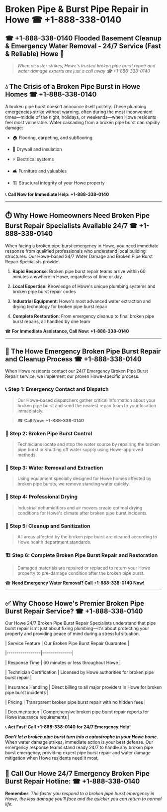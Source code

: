# Broken Pipe & Burst Pipe Repair in Howe ☎ +1-888-338-0140  
## ☎ +1-888-338-0140 Flooded Basement Cleanup & Emergency Water Removal - 24/7 Service (Fast & Reliable) Howe 🚨  

> *When disaster strikes, Howe's trusted broken pipe burst repair and water damage experts are just a call away ☎ +1-888-338-0140*  

## 💧 The Crisis of a Broken Pipe Burst in Howe Homes ☎ +1-888-338-0140  

A broken pipe burst doesn't announce itself politely. These plumbing emergencies strike without warning, often during the most inconvenient times—middle of the night, holidays, or weekends—when Howe residents feel most vulnerable. Water cascading from a broken pipe burst can rapidly damage:  

* 🏠 Flooring, carpeting, and subflooring  
* 🧱 Drywall and insulation  
* ⚡ Electrical systems  
* 🛋️ Furniture and valuables  
* 🏗️ Structural integrity of your Howe property  

📞 **Call Now for Immediate Help: +1-888-338-0140**  

---  

## ⏱️ Why Howe Homeowners Need Broken Pipe Burst Repair Specialists Available 24/7 ☎ +1-888-338-0140  

When facing a broken pipe burst emergency in Howe, you need immediate response from qualified professionals who understand local building structures. Our Howe-based 24/7 Water Damage and Broken Pipe Burst Repair Specialists provide:  

1. **Rapid Response**: Broken pipe burst repair teams arrive within 60 minutes anywhere in Howe, regardless of time or day  
2. **Local Expertise**: Knowledge of Howe's unique plumbing systems and broken pipe burst repair codes  
3. **Industrial Equipment**: Howe's most advanced water extraction and drying technology for broken pipe burst repair  
4. **Complete Restoration**: From emergency cleanup to final broken pipe burst repairs, all handled by one team  

☎ **For Immediate Assistance, Call Now: +1-888-338-0140**  

---  

## 🔧 The Howe Emergency Broken Pipe Burst Repair and Cleanup Process ☎ +1-888-338-0140  

When Howe residents contact our 24/7 Emergency Broken Pipe Burst Repair service, we implement our proven Howe-specific process:  

### 📞 Step 1: Emergency Contact and Dispatch  
> Our Howe-based dispatchers gather critical information about your broken pipe burst and send the nearest repair team to your location immediately.  
> ☎ **Call Now: +1-888-338-0140**  

### 🚿 Step 2: Broken Pipe Burst Control  
> Technicians locate and stop the water source by repairing the broken pipe burst or shutting off water supply using Howe-approved methods.  

### 🌊 Step 3: Water Removal and Extraction  
> Using equipment specially designed for Howe homes affected by broken pipe bursts, we remove standing water quickly.  

### 💨 Step 4: Professional Drying  
> Industrial dehumidifiers and air movers create optimal drying conditions for Howe's climate after broken pipe burst incidents.  

### 🧼 Step 5: Cleanup and Sanitization  
> All areas affected by the broken pipe burst are cleaned according to Howe health department standards.  

### 🏗️ Step 6: Complete Broken Pipe Burst Repair and Restoration  
> Damaged materials are repaired or replaced to return your Howe property to pre-damage condition after the broken pipe burst.  

☎ **Need Emergency Water Removal? Call +1-888-338-0140 Now!**  

---  

## ✅ Why Choose Howe's Premier Broken Pipe Burst Repair Service? ☎ +1-888-338-0140  

Our Howe 24/7 Broken Pipe Burst Repair Specialists understand that pipe burst repair isn't just about fixing plumbing—it's about protecting your property and providing peace of mind during a stressful situation.  

| Service Feature | Our Broken Pipe Burst Repair Guarantee |  
|-----------------|---------------|  
| Response Time | 60 minutes or less throughout Howe |  
| Technician Certification | Licensed by Howe authorities for broken pipe burst repair |  
| Insurance Handling | Direct billing to all major providers in Howe for broken pipe burst incidents |  
| Pricing | Transparent broken pipe burst repair with no hidden fees |  
| Documentation | Comprehensive broken pipe burst repair reports for Howe insurance requirements |  

📞 **Act Fast! Call +1-888-338-0140 for 24/7 Emergency Help!**  

***Don't let a broken pipe burst turn into a catastrophe in your Howe home.*** When water damage strikes, immediate action is your best defense. Our emergency response teams stand ready 24/7 to handle any broken pipe burst emergency, providing expert pipe burst repair and water damage mitigation when Howe residents need it most.  

## 📱 Call Our Howe 24/7 Emergency Broken Pipe Burst Repair Hotline: ☎ +1-888-338-0140  

**Remember**: *The faster you respond to a broken pipe burst emergency in Howe, the less damage you'll face and the quicker you can return to normal life.*